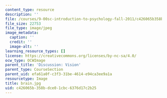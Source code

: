 ```yaml
---
content_type: resource
description: ''
file: /courses/9-00sc-introduction-to-psychology-fall-2011/c426065b358bdce01cbc6376d17c2b25_brain.jpg
file_size: 22753
file_type: image/jpeg
image_metadata:
  caption: ''
  credit: ''
  image-alt: ''
learning_resource_types: []
license: https://creativecommons.org/licenses/by-nc-sa/4.0/
ocw_type: OCWImage
parent_title: 'Discussion: Vision'
parent_type: CourseSection
parent_uid: efa61a0f-c3f3-31be-4614-e94ca3ee9a1a
resourcetype: Image
title: brain.jpg
uid: c426065b-358b-dce0-1cbc-6376d17c2b25
---
```

